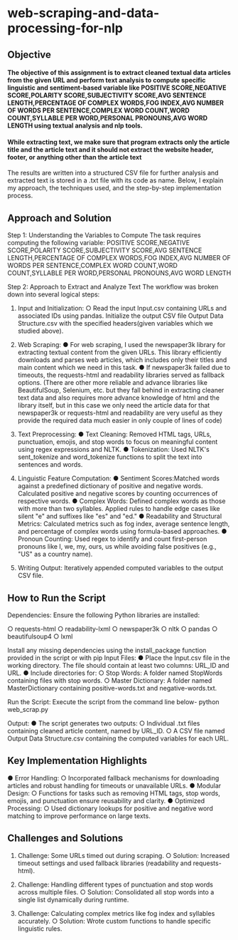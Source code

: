 # web-scraping-and-data-processing-for-nlp

## Objective
#### The objective of this assignment is to extract cleaned textual data articles from the given URL and perform text analysis to compute specific linguistic and sentiment-based variable like POSITIVE SCORE,NEGATIVE SCORE,POLARITY SCORE,SUBJECTIVITY SCORE,AVG SENTENCE LENGTH,PERCENTAGE OF COMPLEX WORDS,FOG INDEX,AVG NUMBER OF WORDS PER SENTENCE,COMPLEX WORD COUNT,WORD COUNT,SYLLABLE PER WORD,PERSONAL PRONOUNS,AVG WORD LENGTH using textual analysis and nlp tools.

#### While extracting text, we make sure that program extracts only the article title and the article text and it should not extract the website header, footer, or anything other than the article text

The results are written into a structured CSV file for further analysis and extracted text is stored in a .txt file with its code as name. Below, I explain my approach, the techniques used, and the step-by-step implementation process.

## Approach and Solution
Step 1: Understanding the Variables to Compute
The task requires computing the following variable:
POSITIVE SCORE,NEGATIVE SCORE,POLARITY SCORE,SUBJECTIVITY SCORE,AVG SENTENCE
LENGTH,PERCENTAGE OF COMPLEX WORDS,FOG INDEX,AVG NUMBER OF WORDS PER SENTENCE,COMPLEX
WORD COUNT,WORD COUNT,SYLLABLE PER WORD,PERSONAL PRONOUNS,AVG WORD LENGTH

Step 2: Approach to Extract and Analyze Text
The workflow was broken down into several logical steps:
1. Input and Initialization:
○ Read the input Input.csv containing URLs and associated IDs using pandas.
Initialize the output CSV file Output Data Structure.csv with the specified headers(given variables
which we studied above).
2. Web Scraping:
● For web scraping, I used the newspaper3k library for extracting textual content from the given URLs. This
library efficiently downloads and parses web articles, which includes only their titles and main content
which we need in this task.
● If newspaper3k failed due to timeouts, the requests-html and readability libraries served as
fallback options.
(There are other more reliable and advance libraries like BeautifulSoup, Selenium, etc. but they fall behind
in extracting cleaner text data and also requires more advance knowledge of html and the library itself, but
in this case we only need the article data for that newspaper3k or requests-html and readability are
very useful as they provide the required data much easier in only couple of lines of code)
3. Text Preprocessing:
● Text Cleaning: Removed HTML tags, URLs, punctuation, emojis, and stop words to focus on meaningful
content using regex expressions and NLTK.
● Tokenization: Used NLTK's sent_tokenize and word_tokenize functions to split the text into
sentences and words.

4. Linguistic Feature Computation:
● Sentiment Scores:Matched words against a predefined dictionary of positive and negative words.
Calculated positive and negative scores by counting occurrences of respective words.
● Complex Words: Defined complex words as those with more than two syllables. Applied rules to handle
edge cases like silent "e" and suffixes like "es" and "ed."
● Readability and Structural Metrics: Calculated metrics such as fog index, average sentence length, and
percentage of complex words using formula-based approaches.
● Pronoun Counting: Used regex to identify and count first-person pronouns like I, we, my, ours, us while
avoiding false positives (e.g., "US" as a country name).
5. Writing Output: Iteratively appended computed variables to the output CSV file.

## How to Run the Script
Dependencies: Ensure the following Python libraries are installed:

○ requests-html
○ readability-lxml
○ newspaper3k
○ nltk
○ pandas
○ beautifulsoup4
○ lxml

Install any missing dependencies using the install_package function provided in the script or with pip
Input Files:
● Place the Input.csv file in the working directory. The file should contain at least two columns: URL_ID
and URL.
● Include directories for:
○ Stop Words: A folder named StopWords containing files with stop words.
○ Master Dictionary: A folder named MasterDictionary containing positive-words.txt and
negative-words.txt.

Run the Script: Execute the script from the command line below-
python web_scrap.py

Output:
● The script generates two outputs:
○ Individual .txt files containing cleaned article content, named by URL_ID.
○ A CSV file named Output Data Structure.csv containing the computed variables for each
URL.

## Key Implementation Highlights
● Error Handling:
○ Incorporated fallback mechanisms for downloading articles and robust handling for timeouts or
unavailable URLs.
● Modular Design:
○ Functions for tasks such as removing HTML tags, stop words, emojis, and punctuation ensure
reusability and clarity.
● Optimized Processing:
○ Used dictionary lookups for positive and negative word matching to improve performance on large
texts.

## Challenges and Solutions
1. Challenge: Some URLs timed out during scraping.
○ Solution: Increased timeout settings and used fallback libraries (readability and
requests-html).

2. Challenge: Handling different types of punctuation and stop words across multiple files.
○ Solution: Consolidated all stop words into a single list dynamically during runtime.
3. Challenge: Calculating complex metrics like fog index and syllables accurately.
○ Solution: Wrote custom functions to handle specific linguistic rules.
